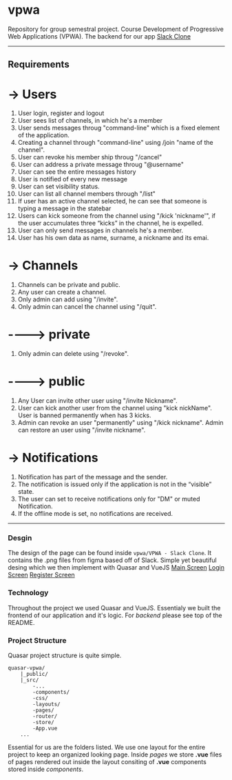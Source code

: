 # vpwa
Repository for group semestral project. Course Development of Progressive Web Applications (VPWA).
The backend for our app [Slack Clone](https://github.com/mpodmanicky/vpwa-backend)

---
## Requirements
# -> Users
1. User login, register and logout
2. User sees list of channels, in which he's a member
3. User sends messages throug "command-line" which is a fixed element of the application. 
4. Creating a channel through "command-line" using /join "name of the channel".
5. User can revoke his member ship throug "/cancel"
6. User can address a private message throug "@username"
7. User can see the entire messages history
8. User is notified of every new message
9. User can set visibility status.
10. User can list all channel members through "/list"
11. If user has an active channel selected, he can see that someone is typing a message in the statebar
12. Users can kick someone from the channel using "/kick 'nickname'", if the user accumulates three “kicks” in the channel, he is expelled.   
13. User can only send messages in channels he's a member.
14. User has his own data as name, surname, a nickname and its emai.
# -> Channels
1. Channels can be private and public.
2. Any user can create a channel.
3. Only admin can add using "/invite".
4. Only admin can cancel the channel using "/quit".
# ----> private 
1. Only admin can delete using "/revoke".
# ----> public
1. Any User can invite other user using "/invite Nickname".
2. User can kick another user from the channel using "kick nickName".
User is banned permanently when has 3 kicks.
3. Admin can revoke an user "permanently" using "/kick nickname".
Admin can restore an user using "/invite nickname".
# -> Notifications
1. Notification has part of the message and the sender.
2. The notification is issued only if the application is not in the “visible” state.
3. The user can set to receive notifications only for "DM" or muted Notification.
4. If the offline mode is set, no notifications are received.
---
### Desgin
The design of the page can be found inside `vpwa/VPWA - Slack Clone`. It contains the .png files from figma based off of Slack.
Simple yet beautiful desing which we then implement with Quasar and VueJS
[Main Screen](</VPWA - Slack Clone/channel screen and main.png>)
[Login Screen](</VPWA - Slack Clone/login screen.png>)
[Register Screen](</VPWA - Slack Clone/register screen.png>)

### Technology
Throughout the project we used Quasar and VueJS. Essentialy we built the frontend of our application and it's logic.
For *backend* please see top of the README.

### Project Structure
Quasar project structure is quite simple.
```
quasar-vpwa/
    |_public/
    |_src/
        -...
        -components/
        -css/
        -layouts/
        -pages/
        -router/
        -store/
        -App.vue
    ...
```
Essential for us are the folders listed. We use one layout for the entire project to keep an organized looking page.
Inside *pages* we store **.vue** files of pages rendered out inside the layout consiting of **.vue** components stored inside *components*.


